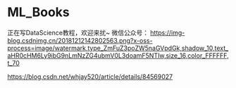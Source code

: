 # ML_Books
正在写DataScience教程，欢迎来扰~
微信公众号：
https://img-blog.csdnimg.cn/20181212142802563.png?x-oss-process=image/watermark,type_ZmFuZ3poZW5naGVpdGk,shadow_10,text_aHR0cHM6Ly9ibG9nLmNzZG4ubmV0L3doamF5NTIw,size_16,color_FFFFFF,t_70

https://blog.csdn.net/whjay520/article/details/84569027
